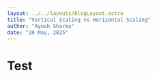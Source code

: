 ```yaml
---
layout: ../../layouts/BlogLayout.astro
title: "Vertical Scaling vs Horizontal Scaling"
author: "Ayush Sharma"
date: "20 May, 2025"
---
```


# Test